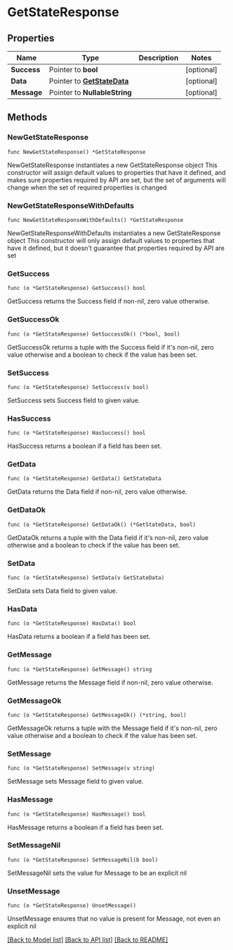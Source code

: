 # GetStateResponse

## Properties

Name | Type | Description | Notes
------------ | ------------- | ------------- | -------------
**Success** | Pointer to **bool** |  | [optional] 
**Data** | Pointer to [**GetStateData**](GetStateData.md) |  | [optional] 
**Message** | Pointer to **NullableString** |  | [optional] 

## Methods

### NewGetStateResponse

`func NewGetStateResponse() *GetStateResponse`

NewGetStateResponse instantiates a new GetStateResponse object
This constructor will assign default values to properties that have it defined,
and makes sure properties required by API are set, but the set of arguments
will change when the set of required properties is changed

### NewGetStateResponseWithDefaults

`func NewGetStateResponseWithDefaults() *GetStateResponse`

NewGetStateResponseWithDefaults instantiates a new GetStateResponse object
This constructor will only assign default values to properties that have it defined,
but it doesn't guarantee that properties required by API are set

### GetSuccess

`func (o *GetStateResponse) GetSuccess() bool`

GetSuccess returns the Success field if non-nil, zero value otherwise.

### GetSuccessOk

`func (o *GetStateResponse) GetSuccessOk() (*bool, bool)`

GetSuccessOk returns a tuple with the Success field if it's non-nil, zero value otherwise
and a boolean to check if the value has been set.

### SetSuccess

`func (o *GetStateResponse) SetSuccess(v bool)`

SetSuccess sets Success field to given value.

### HasSuccess

`func (o *GetStateResponse) HasSuccess() bool`

HasSuccess returns a boolean if a field has been set.

### GetData

`func (o *GetStateResponse) GetData() GetStateData`

GetData returns the Data field if non-nil, zero value otherwise.

### GetDataOk

`func (o *GetStateResponse) GetDataOk() (*GetStateData, bool)`

GetDataOk returns a tuple with the Data field if it's non-nil, zero value otherwise
and a boolean to check if the value has been set.

### SetData

`func (o *GetStateResponse) SetData(v GetStateData)`

SetData sets Data field to given value.

### HasData

`func (o *GetStateResponse) HasData() bool`

HasData returns a boolean if a field has been set.

### GetMessage

`func (o *GetStateResponse) GetMessage() string`

GetMessage returns the Message field if non-nil, zero value otherwise.

### GetMessageOk

`func (o *GetStateResponse) GetMessageOk() (*string, bool)`

GetMessageOk returns a tuple with the Message field if it's non-nil, zero value otherwise
and a boolean to check if the value has been set.

### SetMessage

`func (o *GetStateResponse) SetMessage(v string)`

SetMessage sets Message field to given value.

### HasMessage

`func (o *GetStateResponse) HasMessage() bool`

HasMessage returns a boolean if a field has been set.

### SetMessageNil

`func (o *GetStateResponse) SetMessageNil(b bool)`

 SetMessageNil sets the value for Message to be an explicit nil

### UnsetMessage
`func (o *GetStateResponse) UnsetMessage()`

UnsetMessage ensures that no value is present for Message, not even an explicit nil

[[Back to Model list]](../README.md#documentation-for-models) [[Back to API list]](../README.md#documentation-for-api-endpoints) [[Back to README]](../README.md)


